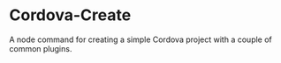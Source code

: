 Cordova-Create
==============

A node command for creating a simple Cordova project with a couple of common plugins.
